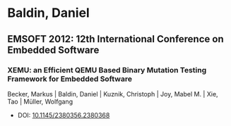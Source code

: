 # Baldin, Daniel

## EMSOFT 2012: 12th International Conference on Embedded Software

### XEMU: an Efficient QEMU Based Binary Mutation Testing Framework for Embedded Software
Becker, Markus | Baldin, Daniel | Kuznik, Christoph | Joy, Mabel M. | Xie, Tao | Müller, Wolfgang
* DOI: [10.1145/2380356.2380368](https://doi.org/10.1145/2380356.2380368)

